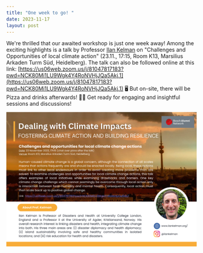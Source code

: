 ```yaml
---
title: "One week to go! "
date: 2023-11-17
layout: post
---
```

We're thrilled that our awaited workshop is just one week away! Among the exciting highlights is a talk by Professor [Ilan Kelman](https://www.ilankelman.org/) on "Challenges and Opportunities of local climate action" (23.11., 17:15, Room K13, Marsilius Arkaden Turm Süd, Heidelberg).
The talk can also be followed online at this link: [https://us06web.zoom.us/j/81047817183?pwd=NCK80Mi1LU9Wgk4Y4RoNVHjJQa5Akj.1](https://us06web.zoom.us/j/81047817183?pwd=NCK80Mi1LU9Wgk4Y4RoNVHjJQa5Akj.1) 🖥️ 
But on-site, there will be Pizza and drinks afterwards! 🍕🥤 Get ready for engaging and insightful sessions and discussions!

<img src="./assets/imgs/Flyer_link.png" width="600px">
